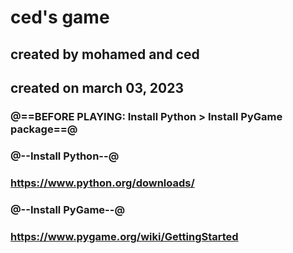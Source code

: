 # ced's game
## created by mohamed and ced
## created on march 03, 2023

### @==BEFORE PLAYING: Install Python > Install PyGame package==@
### @--Install Python--@
### https://www.python.org/downloads/

### @--Install PyGame--@
### https://www.pygame.org/wiki/GettingStarted